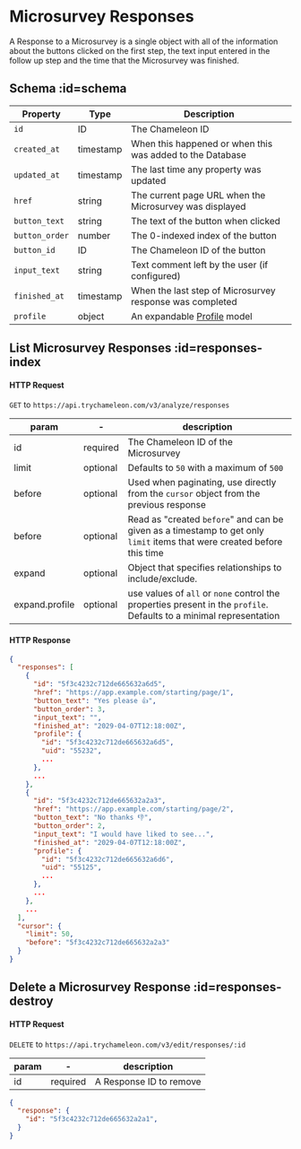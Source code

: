 # Microsurvey Responses

A Response to a Microsurvey is a single object with all of the information about the buttons clicked on the first step, the text input entered in the follow up step and the time that the Microsurvey was finished.

## Schema :id=schema

| Property | Type | Description |
| --- | --- | --- |
| `id` | ID | The Chameleon ID |
| `created_at` | timestamp | When this happened or when this was added to the Database |
| `updated_at` | timestamp | The last time any property was updated |
| `href` | string | The current page URL when the Microsurvey was displayed |
| `button_text` | string | The text of the button when clicked |
| `button_order` | number | The 0-indexed index of the button |
| `button_id` | ID | The Chameleon ID of the button |
| `input_text` | string | Text comment left by the user (if configured) |
| `finished_at` | timestamp | When the last step of Microsurvey response was completed |
| `profile` | object | An expandable [Profile](apis/profiles.md) model |


## List Microsurvey Responses :id=responses-index

#### HTTP Request
`GET` to `https://api.trychameleon.com/v3/analyze/responses`

| param | - | description |
|---|---|---|
| id | required | The Chameleon ID of the Microsurvey |
| limit | optional | Defaults to `50` with a maximum of `500` |
| before | optional | Used when paginating, use directly from the `cursor` object from the previous response |
| before | optional | Read as "created `before`" and can be given as a timestamp to get only `limit` items that were created before this time |
| expand | optional | Object that specifies relationships to include/exclude. |
| expand.profile | optional | use values of `all` or `none` control the properties present in the `profile`. Defaults to a minimal representation |

#### HTTP Response

```json
{
  "responses": [
    {
      "id": "5f3c4232c712de665632a6d5",
      "href": "https://app.example.com/starting/page/1",
      "button_text": "Yes please 👍",
      "button_order": 3,
      "input_text": "",
      "finished_at": "2029-04-07T12:18:00Z",
      "profile": {
        "id": "5f3c4232c712de665632a6d5",
        "uid": "55232",
        ...
      },
      ...
    },
    {
      "id": "5f3c4232c712de665632a2a3",
      "href": "https://app.example.com/starting/page/2",
      "button_text": "No thanks 👎",
      "button_order": 2,
      "input_text": "I would have liked to see...",
      "finished_at": "2029-04-07T12:18:00Z",
      "profile": {
        "id": "5f3c4232c712de665632a6d6",
        "uid": "55125",
        ...
      },
      ...
    },
    ...
  ],
  "cursor": {
    "limit": 50,
    "before": "5f3c4232c712de665632a2a3"
  }
}
```

## Delete a Microsurvey Response :id=responses-destroy

#### HTTP Request

`DELETE` to `https://api.trychameleon.com/v3/edit/responses/:id`

| param | - | description |
|---|---|---|
| id | required | A Response ID to remove

```json
{
  "response": {
    "id": "5f3c4232c712de665632a2a1",
  }
}
```
